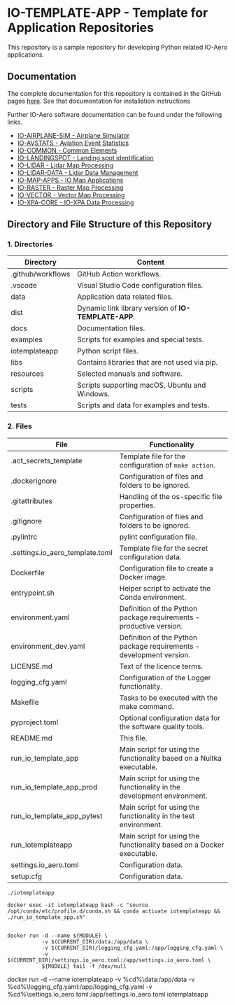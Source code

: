 # IO-TEMPLATE-APP - Template for Application Repositories

This repository is a sample repository for developing Python related IO-Aero applications.

## Documentation

The complete documentation for this repository is contained in the GitHub pages [here](https://io-aero.github.io/io-template-app/). 
See that documentation for installation instructions

Further IO-Aero software documentation can be found under the following links.

- [IO-AIRPLANE-SIM - Airplane Simulator](https://io-aero.github.io/io-airplane-sim/)
- [IO-AVSTATS - Aviation Event Statistics](https://io-aero.github.io/io-avstats/) 
- [IO-COMMON - Common Elements](https://io-aero.github.io/io-common/) 
- [IO-LANDINGSPOT - Landing spot identification](https://io-aero.github.io/io-landingspot/) 
- [IO-LIDAR - Lidar Map Processing](https://io-aero.github.io/io-lidar/) 
- [IO-LIDAR-DATA - Lidar Data Management](https://io-aero.github.io/io-lidar-data/)
- [IO-MAP-APPS - IO Map Applications](https://io-aero.github.io/io-map-apps/) 
- [IO-RASTER - Raster Map Processing](https://io-aero.github.io/io-raster/) 
- [IO-VECTOR - Vector Map Processing](https://io-aero.github.io/io-vector/) 
- [IO-XPA-CORE - IO-XPA Data Processing](https://io-swiss.github.io/io-xpa-core/)
<!-- - [IO-TEMPLATE-APP - Template for Application Repositories](https://io-aero.github.io/io-template-app/) -->
<!-- - [IO-TEMPLATE-LIB - Template for Library Repositories](https://io-aero.github.io/io-template-lib/) -->

## Directory and File Structure of this Repository

### 1. Directories

| Directory         | Content                                              |
|-------------------|------------------------------------------------------|
| .github/workflows | GitHub Action workflows.                             |
| .vscode           | Visual Studio Code configuration files.              |
| data              | Application data related files.                      |
| dist              | Dynamic link library version of **IO-TEMPLATE-APP**. |
| docs              | Documentation files.                                 |
| examples          | Scripts for examples and special tests.              |
| iotemplateapp     | Python script files.                                 |
| libs              | Contains libraries that are not used via pip.        |
| resources         | Selected manuals and software.                       |
| scripts           | Scripts supporting macOS, Ubuntu and Windows.        |
| tests             | Scripts and data for examples and tests.             |

### 2. Files

| File                            | Functionality                                                           |
|---------------------------------|-------------------------------------------------------------------------|
| .act_secrets_template           | Template file for the configuration of ``make action``.                 |
| .dockerignore                   | Configuration of files and folders to be ignored.                       |
| .gitattributes                  | Handling of the os-specific file properties.                            |
| .gitignore                      | Configuration of files and folders to be ignored.                       |
| .pylintrc                       | pylint configuration file.                                              |
| .settings.io_aero_template.toml | Template file for the secret configuration data.                        |
| Dockerfile                      | Configuration file to create a Docker image.                            |
| entrypoint.sh                   | Helper script to activate the Conda environment.                        |
| environment.yaml                | Definition of the Python package requirements - productive version.     |
| environment_dev.yaml            | Definition of the Python package requirements - development version.    |
| LICENSE.md                      | Text of the licence terms.                                              |
| logging_cfg.yaml                | Configuration of the Logger functionality.                              |
| Makefile                        | Tasks to be executed with the make command.                             |
| pyproject.toml                  | Optional configuration data for the software quality tools.             |
| README.md                       | This file.                                                              |
| run_io_template_app             | Main script for using the functionality based on a Nuitka executable.   |
| run_io_template_app_prod        | Main script for using the functionality in the development environment. |
| run_io_template_app_pytest      | Main script for using the functionality in the test environment.        |
| run_iotemplateapp               | Main script for using the functionality based on a Docker executable.   |
| settings.io_aero.toml           | Configuration data.                                                     |
| setup.cfg                       | Configuration data.                                                     |

    ./iotemplateapp

	docker exec -it iotemplateapp bash -c "source /opt/conda/etc/profile.d/conda.sh && conda activate iotemplateapp && ./run_io_template_app.sh"


	docker run -d --name ${MODULE} \
			   -v $(CURRENT_DIR)/data:/app/data \
			   -v $(CURRENT_DIR)/logging_cfg.yaml:/app/logging_cfg.yaml \
			   -v $(CURRENT_DIR)/settings.io_aero.toml:/app/settings.io_aero.toml \
			   ${MODULE} tail -f /dev/null


docker run -d --name iotemplateapp -v %cd%\data:/app/data -v %cd%\logging_cfg.yaml:/app/logging_cfg.yaml -v %cd%\settings.io_aero.toml:/app/settings.io_aero.toml iotemplateapp

